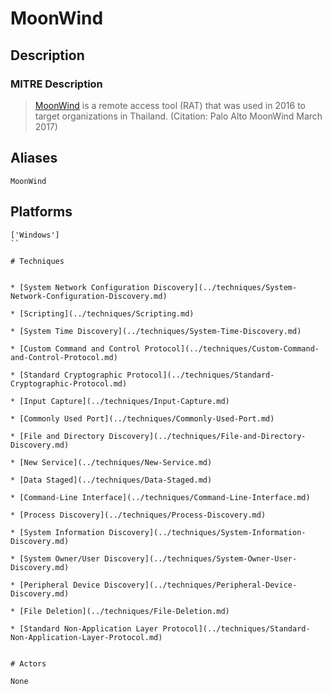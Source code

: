 
# MoonWind

## Description

### MITRE Description

> [MoonWind](https://attack.mitre.org/software/S0149) is a remote access tool (RAT) that was used in 2016 to target organizations in Thailand. (Citation: Palo Alto MoonWind March 2017)

## Aliases

```
MoonWind
```

## Platforms

```
['Windows']
``

# Techniques


* [System Network Configuration Discovery](../techniques/System-Network-Configuration-Discovery.md)

* [Scripting](../techniques/Scripting.md)
    
* [System Time Discovery](../techniques/System-Time-Discovery.md)
    
* [Custom Command and Control Protocol](../techniques/Custom-Command-and-Control-Protocol.md)
    
* [Standard Cryptographic Protocol](../techniques/Standard-Cryptographic-Protocol.md)
    
* [Input Capture](../techniques/Input-Capture.md)
    
* [Commonly Used Port](../techniques/Commonly-Used-Port.md)
    
* [File and Directory Discovery](../techniques/File-and-Directory-Discovery.md)
    
* [New Service](../techniques/New-Service.md)
    
* [Data Staged](../techniques/Data-Staged.md)
    
* [Command-Line Interface](../techniques/Command-Line-Interface.md)
    
* [Process Discovery](../techniques/Process-Discovery.md)
    
* [System Information Discovery](../techniques/System-Information-Discovery.md)
    
* [System Owner/User Discovery](../techniques/System-Owner-User-Discovery.md)
    
* [Peripheral Device Discovery](../techniques/Peripheral-Device-Discovery.md)
    
* [File Deletion](../techniques/File-Deletion.md)
    
* [Standard Non-Application Layer Protocol](../techniques/Standard-Non-Application-Layer-Protocol.md)
    

# Actors

None
